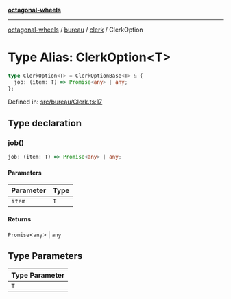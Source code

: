 [**octagonal-wheels**](../../../README.md)

***

[octagonal-wheels](../../../modules.md) / [bureau](../../README.md) / [clerk](../README.md) / ClerkOption

# Type Alias: ClerkOption\<T\>

```ts
type ClerkOption<T> = ClerkOptionBase<T> & {
  job: (item: T) => Promise<any> | any;
};
```

Defined in: [src/bureau/Clerk.ts:17](https://github.com/vrtmrz/octagonal-wheels/blob/main/src/bureau/Clerk.ts#L17)

## Type declaration

### job()

```ts
job: (item: T) => Promise<any> | any;
```

#### Parameters

| Parameter | Type |
| ------ | ------ |
| `item` | `T` |

#### Returns

`Promise`\<`any`\> \| `any`

## Type Parameters

| Type Parameter |
| ------ |
| `T` |
